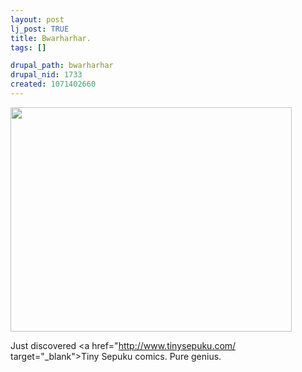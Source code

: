 ```yaml
--- 
layout: post
lj_post: TRUE
title: Bwarharhar.
tags: []

drupal_path: bwarharhar
drupal_nid: 1733
created: 1071402660
---
```

<a href="http://www.tinysepuku.com/comics.asp?a=1-30-03" target="_blank"><img src="http://www.tinysepuku.com/images/comics/TS-1-30-03.gif" width=450 height=359></a>

Just discovered <a href="http://www.tinysepuku.com/ target="_blank">Tiny Sepuku</a> comics. Pure genius.
